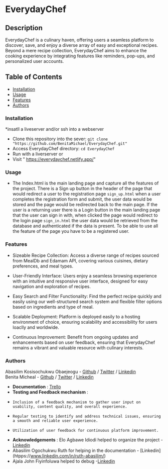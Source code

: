 # EverydayChef

## Description
EverydayChef is a culinary haven, offering users a seamless platform to discover, save, and enjoy a diverse array of easy and exceptional recipes. Beyond a mere recipe collection, EverydayChef aims to enhance the cooking experience by integrating features like reminders, pop-ups, and personalized user accounts.

## Table of Contents
- [Installation](#installation)
- [Usage](#usage)
- [Features](#features)
- [Authors](#authors)

### Installation
*insatll a liveserver and/or ssh into a webserver
* Clone this repository into the sever: `git clone "https://github.com/BenitaMichael/EverydayChef.git"`
* Access EverydayChef directory: `cd EverydayChef`
* Run with a liverserver 
or
* Visit " https://everydaychef.netlify.app/"

### Usage
- The Index.html is the main landing page and capture all the features of the project. There is a Sign up button in the header of the page that would redirect a user to the registration page ``sign_up.html`` when a user completes the registration form and submit, the user data would be stored and the page would be redirected back to the main page. If the user is a returning user there is a Login button in the main landing page that the user can sign in with, when clicked the page would redirect to the login page ``sign_in.html`` the user data would be retrieved from the database and authenticated if the data is present. To be able to use all the feature of the page you have to be a registered user.

### Features
- Sizeable Recipe Collection: Access a diverse range of recipes sourced from MealDb and Edamam API, covering various cuisines, dietary preferences, and meal types.

- User-Friendly Interface: Users enjoy a seamless browsing experience with an intuitive and responsive user interface, designed for easy navigation and exploration of recipes.

- Easy Search and Filter Functionality: Find the perfect recipe quickly and easily using our well-structured search system and flexible filter options based on ingredients and type of meal.

- Scalable Deployment: Platform is deployed easily to a hosting environment of choice, ensuring scalability and accessibility for users loaclly and worldwide.

- Continuous Improvement: Benefit from ongoing updates and enhancements based on user feedback, ensuring that EverydayChef remains a vibrant and valuable resource with culinary interests.

### Authors
Abasilim Kosisochukwu Obaejeogu - [Github](https://github.com/kabasilim) / [Twitter](https://x.com/Abasilim_Odogwu) / [Linkedin](https://www.linkedin.com/in/kosisochukwu-abasilim/)  
Benita Micheal - [Github](https://github.com/BenitaMichael) / [Twitter](https://x.com/Benita_Michael_) / [Linkedin](https://www.linkedin.com/in/benita-enubiaka-75b73023a)


- <b>Documentation</b> : <a href="https://trello.com/b/tGzHKSCw/cook-book">Trello</a>
- <b>Testing and Feedback mechanism</b> :
-     Inclusion of a feedback mechanism to gather user input on usability, content quality, and overall experience.
-     Regular testing to identify and address technical issues, ensuring a smooth and reliable user experience.
-     Utilization of user feedback for continuous platform improvement.
- <b>Acknowledgements</b> : Elo Agbawe Idiodi helped to organize the project - [Linkedin](https://www.linkedin.com/in/elo-agbawe-idiodi-77a231156/)
- Abasilim Ogochukwu Ruth for helping in the documentation - [Linkedin] (htpps://www.linkedin.com/in/ruth-abasilim/)
- Ajala John Fiyinfoluwa helped to debug  -[Linkedin](https://www.linkedin.com/in/kodaas)
